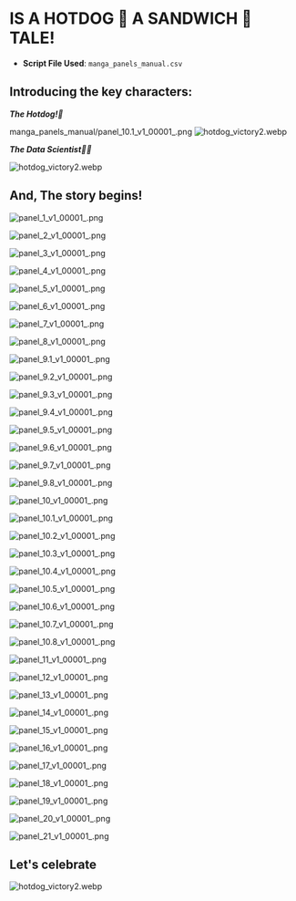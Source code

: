 # IS A HOTDOG 🌭 A SANDWICH 🥪 TALE! 
- **Script File Used**: `manga_panels_manual.csv`

## Introducing the key characters:

***The Hotdog!🌭***

manga_panels_manual/panel_10.1_v1_00001_.png
![hotdog_victory2.webp](/inputs/reference_images/hotdog_intro.webp)

***The Data Scientist👩‍💻***

![hotdog_victory2.webp](/inputs/reference_images/datascientist_entry.webp)


## And, The story begins!

![panel_1_v1_00001_.png](/manga_panels_manual/panel_1_v1_00001_.png)

![panel_2_v1_00001_.png](/manga_panels_manual/panel_2_v1_00001_.png)

![panel_3_v1_00001_.png](/manga_panels_manual/panel_3_v1_00001_.png)

![panel_4_v1_00001_.png](/manga_panels_manual/panel_4_v1_00001_.png)

![panel_5_v1_00001_.png](/manga_panels_manual/panel_5_v1_00001_.png)

![panel_6_v1_00001_.png](/manga_panels_manual/panel_6_v1_00001_.png)

![panel_7_v1_00001_.png](/manga_panels_manual/panel_7_v1_00001_.png)

![panel_8_v1_00001_.png](/manga_panels_manual/panel_8_v1_00001_.png)

![panel_9.1_v1_00001_.png](/manga_panels_manual/panel_9.1_v1_00001_.png)

![panel_9.2_v1_00001_.png](/manga_panels_manual/panel_9.2_v1_00001_.png)

![panel_9.3_v1_00001_.png](/manga_panels_manual/panel_9.3_v1_00001_.png)

![panel_9.4_v1_00001_.png](/manga_panels_manual/panel_9.4_v1_00001_.png)

![panel_9.5_v1_00001_.png](/manga_panels_manual/panel_9.5_v1_00001_.png)

![panel_9.6_v1_00001_.png](/manga_panels_manual/panel_9.6_v1_00001_.png)

![panel_9.7_v1_00001_.png](/manga_panels_manual/panel_9.7_v1_00001_.png)

![panel_9.8_v1_00001_.png](/manga_panels_manual/panel_9.8_v1_00001_.png)

![panel_10_v1_00001_.png](/manga_panels_manual/panel_10_v1_00001_.png)

![panel_10.1_v1_00001_.png](/manga_panels_manual/panel_10.1_v1_00001_.png)

![panel_10.2_v1_00001_.png](/manga_panels_manual/panel_10.2_v1_00001_.png)

![panel_10.3_v1_00001_.png](/manga_panels_manual/panel_10.3_v1_00001_.png)

![panel_10.4_v1_00001_.png](/manga_panels_manual/panel_10.4_v1_00001_.png)

![panel_10.5_v1_00001_.png](/manga_panels_manual/panel_10.5_v1_00001_.png)

![panel_10.6_v1_00001_.png](/manga_panels_manual/panel_10.6_v1_00001_.png)

![panel_10.7_v1_00001_.png](/manga_panels_manual/panel_10.7_v1_00001_.png)

![panel_10.8_v1_00001_.png](/manga_panels_manual/panel_10.8_v1_00001_.png)

![panel_11_v1_00001_.png](/manga_panels_manual/panel_11_v1_00001_.png)

![panel_12_v1_00001_.png](/manga_panels_manual/panel_12_v1_00001_.png)

![panel_13_v1_00001_.png](/manga_panels_manual/panel_13_v1_00001_.png)

![panel_14_v1_00001_.png](/manga_panels_manual/panel_14_v1_00001_.png)

![panel_15_v1_00001_.png](/manga_panels_manual/panel_15_v1_00001_.png)

![panel_16_v1_00001_.png](/manga_panels_manual/panel_16_v1_00001_.png)

![panel_17_v1_00001_.png](/manga_panels_manual/panel_17_v1_00001_.png)

![panel_18_v1_00001_.png](/manga_panels_manual/panel_18_v1_00001_.png)

![panel_19_v1_00001_.png](/manga_panels_manual/panel_19_v1_00001_.png)

![panel_20_v1_00001_.png](/manga_panels_manual/panel_20_v1_00001_.png)

![panel_21_v1_00001_.png](/manga_panels_manual/panel_21_v1_00001_.png)

## Let's celebrate

![hotdog_victory2.webp](/inputs/reference_images/hotdog_victory2.webp)
